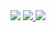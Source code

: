 <img src="https://capsule-render.vercel.app/api?type=waving&color=gradient&height=150&text=Hi,%20I'm%20Anton!&fontAlign=20&fontSize=40&fontAlignY=25&desc=Python%20Software%20Developer&descAlign=10&descAlignY=60"/>
<a href="https://www.linkedin.com/in/anton-kosenko-a266a8245/">
  <img src="https://github.com/antony-kosenko/antony-kosenko/assets/126908734/6020afa8-1107-4bb7-8464-2bbfdf150a65"/>
</a>
<a href="https://t.me/anko_v">
  <img src="https://github.com/antony-kosenko/antony-kosenko/assets/126908734/aa777966-47e5-4baa-be0e-94999e13b450"/>
</a>
